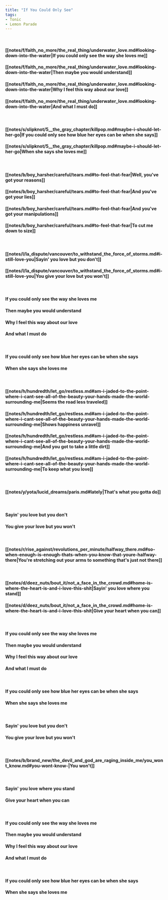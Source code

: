 ```yaml
---
title: "If You Could Only See"
tags:
- Tonic
- Lemon Parade
---
```

&nbsp;
#### [[notes/f/faith_no_more/the_real_thing/underwater_love.md#looking-down-into-the-water|If you could only see the way she loves me]]
#### [[notes/f/faith_no_more/the_real_thing/underwater_love.md#looking-down-into-the-water|Then maybe you would understand]]
#### [[notes/f/faith_no_more/the_real_thing/underwater_love.md#looking-down-into-the-water|Why I feel this way about our love]]
#### [[notes/f/faith_no_more/the_real_thing/underwater_love.md#looking-down-into-the-water|And what I must do]]
&nbsp;
#### [[notes/s/slipknot/5__the_gray_chapter/killpop.md#maybe-i-should-let-her-go|If you could only see how blue her eyes can be when she says]]
#### [[notes/s/slipknot/5__the_gray_chapter/killpop.md#maybe-i-should-let-her-go|When she says she loves me]]
&nbsp;
#### [[notes/b/boy_harsher/careful/tears.md#to-feel-that-fear|Well, you've got your reasons]]
#### [[notes/b/boy_harsher/careful/tears.md#to-feel-that-fear|And you've got your lies]]
#### [[notes/b/boy_harsher/careful/tears.md#to-feel-that-fear|And you've got your manipulations]]
#### [[notes/b/boy_harsher/careful/tears.md#to-feel-that-fear|To cut me down to size]]
&nbsp;
#### [[notes/l/la_dispute/vancouver/to_withstand_the_force_of_storms.md#i-still-love-you|Sayin' you love but you don't]]
#### [[notes/l/la_dispute/vancouver/to_withstand_the_force_of_storms.md#i-still-love-you|You give your love but you won't]]
&nbsp;
#### If you could only see the way she loves me
#### Then maybe you would understand
#### Why I feel this way about our love
#### And what I must do
&nbsp;
#### If you could only see how blue her eyes can be when she says
#### When she says she loves me
&nbsp;
#### [[notes/h/hundredth/let_go/restless.md#am-i-jaded-to-the-point-where-i-cant-see-all-of-the-beauty-your-hands-made-the-world-surrounding-me|Seems the road less traveled]]
#### [[notes/h/hundredth/let_go/restless.md#am-i-jaded-to-the-point-where-i-cant-see-all-of-the-beauty-your-hands-made-the-world-surrounding-me|Shows happiness unravel]]
#### [[notes/h/hundredth/let_go/restless.md#am-i-jaded-to-the-point-where-i-cant-see-all-of-the-beauty-your-hands-made-the-world-surrounding-me|And you got to take a little dirt]]
#### [[notes/h/hundredth/let_go/restless.md#am-i-jaded-to-the-point-where-i-cant-see-all-of-the-beauty-your-hands-made-the-world-surrounding-me|To keep what you love]]
&nbsp;
#### [[notes/y/yota/lucid_dreams/paris.md#lately|That's what you gotta do]]
&nbsp;
#### Sayin' you love but you don't
#### You give your love but you won't
&nbsp;
#### [[notes/r/rise_against/revolutions_per_minute/halfway_there.md#so-when-enough-is-enough-thats-when-you-know-that-youre-halfway-there|You're stretching out your arms to something that's just not there]]
&nbsp;
#### [[notes/d/deez_nuts/bout_it/not_a_face_in_the_crowd.md#home-is-where-the-heart-is-and-i-love-this-shit|Sayin' you love where you stand]]
#### [[notes/d/deez_nuts/bout_it/not_a_face_in_the_crowd.md#home-is-where-the-heart-is-and-i-love-this-shit|Give your heart when you can]]
&nbsp;
#### If you could only see the way she loves me
#### Then maybe you would understand
#### Why I feel this way about our love
#### And what I must do
&nbsp;
#### If you could only see how blue her eyes can be when she says
#### When she says she loves me
&nbsp;
#### Sayin' you love but you don't
#### You give your love but you won't
&nbsp;
#### [[notes/b/brand_new/the_devil_and_god_are_raging_inside_me/you_wont_know.md#you-wont-know-|You won't]]
&nbsp;
#### Sayin' you love where you stand
#### Give your heart when you can
&nbsp;
#### If you could only see the way she loves me
#### Then maybe you would understand
#### Why I feel this way about our love
#### And what I must do
&nbsp;
#### If you could only see how blue her eyes can be when she says
#### When she says she loves me
